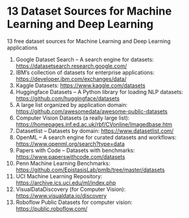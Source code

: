 # 13 Dataset Sources for Machine Learning and Deep Learning

13 free dataset sources for Machine Learning and Deep Learning applications

1. Google Dataset Search – A search engine for datasets:   https://datasetsearch.research.google.com/
2. IBM’s collection of datasets for enterprise applications:  https://developer.ibm.com/exchanges/data/
3. Kaggle Datasets: https://www.kaggle.com/datasets
4. Huggingface Datasets – A Python library for loading NLP datasets: https://github.com/huggingface/datasets
5. A large list organized by application domain: https://github.com/awesomedata/awesome-public-datasets
6. Computer Vision Datasets (a really large list): https://homepages.inf.ed.ac.uk/rbf/CVonline/Imagedbase.htm
7. Datasetlist – Datasets by domain: https://www.datasetlist.com/
8. OpenML – A search engine for curated datasets and workflows: https://www.openml.org/search?type=data  
9. Papers with Code – Datasets with benchmarks: https://www.paperswithcode.com/datasets
10. Penn Machine Learning Benchmarks: https://github.com/EpistasisLab/pmlb/tree/master/datasets
11. UCI Machine Learning Repository: https://archive.ics.uci.edu/ml/index.php
12. VisualDataDiscovery (for Computer Vision): https://www.visualdata.io/discovery
13. Roboflow Public Datasets for computer vision: https://public.roboflow.com/




